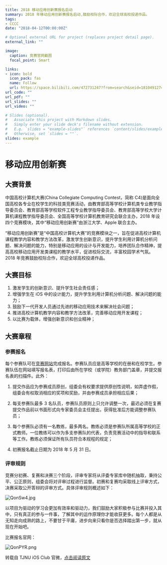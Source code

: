 ```yaml
---
title: 2018 移动应用创新赛报名启动
summary: 2018 年移动应用创新赛报名启动,鼓励校际合作，欢迎全球高校投递作品。
tags:
- CCCC
date: "2018-04-12T00:00:00Z"

# Optional external URL for project (replaces project detail page).
external_link: ""

image:
  caption: 竞赛官网截图
  focal_point: Smart

links:
- icon: bold
  icon_pack: fas
  name: Follow
  url: https://space.bilibili.com/472731247?from=search&seid=18104912749018562379
url_code: ""
url_pdf: ""
url_slides: ""
url_video: ""

# Slides (optional).
#   Associate this project with Markdown slides.
#   Simply enter your slide deck's filename without extension.
#   E.g. `slides = "example-slides"` references `content/slides/example-slides.md`.
#   Otherwise, set `slides = ""`.
slides: example
---
```

# 移动应用创新赛

## 大赛背景

中国高校计算机大赛(China Collegiate Computing Contest，简称 C4)是面向全国高校各专业在校学生的科技类竞赛活动，由教育部高等学校计算机类专业教学指导委员会、教育部高等学校软件工程专业教学指导委员会、教育部高等学校大学计算机课程教学指导委员会、全国高等学校计算机教育研究会联合主办，2018 年设四个竞赛模块，其中“移动应用创新赛”由浙江大学、Apple 联合主办。

“移动应用创新赛”是“中国高校计算机大赛”的竞赛模块之一，旨在促进高校计算机课程教学内容和教学方法改革，激发学生创新意识，提升学生利用计算机分析问题、解决问题的能力，特别是移动应用的设计与开发能力，培养团队合作精神，提高高校移动应用开发类课程的教学水平，促进校际交流，丰富校园学术气氛。2018 年竞赛鼓励校际合作，欢迎全球高校投递作品。

## 大赛目标

1. 激发学生的创新意识、提升学生社会责任感；
2. 增强学生在 iOS 中的设计能力，提升学生利用计算机分析问题、解决问题的能力；
3. 鼓励下一代开发人员通过先进的移动应用技术来解决社会问题；
4. 推进高校计算机教学内容和教学方法改革，完善移动应用开发课程；
5. 以比赛为载体，增强创新意识和创业精神；

## 大赛章程

### 参赛报名

每个参赛队可在[竞赛网站](http://www.c4best.cn)完成报名。参赛队员应是高等学校的在册和在校学生。参赛队伍在网站填写报名表，打印后由所在学校（或学院）教务部门盖章，并提交报名表的扫描件。此外：

1. 提交作品应为参赛成员原创，组委会有权要求提供原创性说明，如弄虚作假，组委会有权取消相应的奖项和奖励，并由参赛成员承担相应后果；

1. 每支参赛队最多 3 名队员，参赛队员原则上只允许调整一次，最迟必须在复赛提交作品前以书面形式向专家委员会主任提出，获得批准后方能调整参赛队员；

1. 每个参赛队必须有一名教练，最多两名。教练必须是参赛队所属高等学校的正式教师。一位教练可以作为多支参赛队的代表，负责竞赛活动中的指导和联系等工作。教练必须保证所有队员符合本规程的规定；

1. 初赛报名截止日期为 2018 年 5 月 31 日。

### 评审规则

竞赛分初赛、复赛和决赛三个阶段，评审专家将从评委专家库中随机抽取，秉持公平、公正原则，组委会将对评审过程进行监督。初赛和复赛均采取线上评审方式，决赛采取公开答辩的评审方式。具体评审规则概述如下：

![QonSw4.jpg](https://s2.ax1x.com/2019/12/17/QonSw4.jpg)

 以项目为驱动的学习会更加有效率和驱动力，我们鼓励大家积极参与比赛并投入其中，只有真正的参与一件事，了解其中的运作原理你才能收获更多。每个人都是从无知走向成熟的路上，不要甘于平庸，进步向来只看你是否选择踏出第一步，就从现在开始吧。

 比赛报名官网：

![QonPYR.png](https://s2.ax1x.com/2019/12/17/QonPYR.png)

转载自 TJNU iOS Club 官微，[点击阅读原文](https://mp.weixin.qq.com/s/33ScmcLcBYH0b0F4a1vEng)
